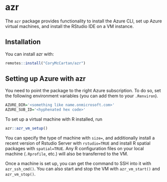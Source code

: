 
# azr

<!-- badges: start -->
<!-- badges: end -->

The `azr` package provides functionality to install the Azure CLI, set up Azure 
virtual machines, and install the RStudio IDE on a VM instance.

## Installation

You can install azr with:

``` r
remotes::install("CoryMcCartan/azr")
```

## Setting up Azure with azr

You need to point the package to the right Azure subscription.
To do so, set the following environment variables (you can add them to your `.Renviron`).

``` r
AZURE_DIR='<something like name.onmicrosoft.com>'
AZURE_SUB_ID='<hyphenated hex code>'
```

To set up a virtual machine with R installed, run

``` r
azr::azr_vm_setup()
```

You can specify the type of machine with `size=`, and additionally install a
recent version of Rstudio Server with `rstudio=TRUE` and install R spatial
packages with `spatial=TRUE`.
Any R configuration files on your local machine (`.Rprofile`, etc.) will also be transferred to the VM.

Once a machine is set up, you can get the command to SSH into it with
`azr_ssh_cmd()`.
You can also start and stop the VM with `azr_vm_start()` and `azr_vm_stop()`.
